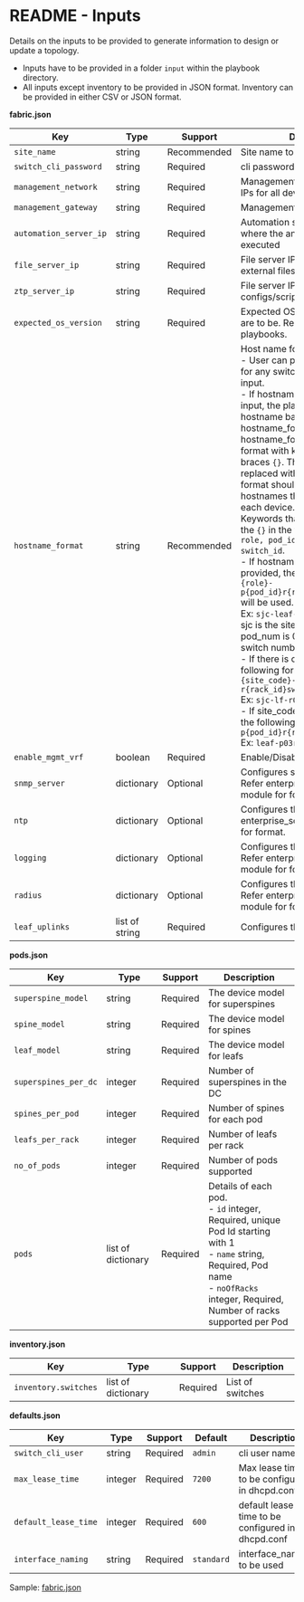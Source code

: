 

README - Inputs
===============

Details on the inputs to be provided to generate information to design or update a topology.

- Inputs have to be provided in a folder ``input`` within the playbook directory.
- All inputs except inventory to be provided in JSON format. Inventory can be provided in either CSV or JSON format.


**fabric.json**

| Key        | Type                      | Support               |Description                                             | 
|------------|---------------------------|------------------------|--------------------------------------------------------|
| ``site_name``            | string        |  Recommended | Site name to be used  |
| ``switch_cli_password`` | string           |  Required | cli password |
| ``management_network``    | string           |  Required | Management network to provide IPs for all devices in inventory |
| ``management_gateway``       | string        |  Required | Management gateway |
| ``automation_server_ip``                  | string            |  Required | Automation server IPv4 address where the ansible playbooks are executed |
| ``file_server_ip``                 | string          |  Required | File server IPv4 address where external files are kept |
| ``ztp_server_ip``           | string           |  Required | File server IPv4 address where ztp configs/scripts/binary are placed  |
| ``expected_os_version``               | string         |  Required | Expected OS version the devices are to be. Required for validation playbooks.  |
| ``hostname_format``                 | string         |  Recommended | Host name format. <br/> - User can provide the hostname for any switch in the inventory input. <br/> - If hostname is not provided in input, the playbook generates hostname based on hostname_format. hostname_format is a string format with keywords within curly braces ``{}``. The keywords will be replaced with actual values. The format should be able to generate hostnames that uniquely identifies each device. <br/> Keywords that can be used within the ``{}`` in the format: ``site_code, role, pod_id, pod_name, rack_id, switch_id``. <br/> - If hostname_format is not provided, the default  ``{site_code}-{role}-p{pod_id}r{rack_id}sw{switch_id}`` will be used. <br/> Ex: ``sjc-leaf-p003r4sw01``, where sjc is the site_code, role is leaf, pod_num is 03, rack nmber is 04, switch number is  01. <br/> - If there is only one pod, following format can be used. ``{site_code}-{role}-r{rack_id}sw{switchid}`` <br/> Ex: ``sjc-lf-r04sw01`` <br/> - If site_code is not requried, use the following format. ``{role}-p{pod_id}r{rack_id}sw{switchid}`` <br/> Ex: ``leaf-p03r04sw01`` |
| ``enable_mgmt_vrf``            | boolean        |  Required | Enable/Disable management vrf |
| ``snmp_server``    | dictionary           |  Optional | Configures snmp_server details. Refer enterprise_sonic resource module for format. |
| ``ntp``       | dictionary        |  Optional | Configures the ntp. Refer enterprise_sonic resource module for format. |
| ``logging``                  | dictionary            |  Optional | Configures the logging server. Refer enterprise_sonic resource module for format. |
| ``radius``                 | dictionary          |  Optional | Configures the radius server. Refer enterprise_sonic resource module for format. |
| ``leaf_uplinks``           | list of string           |  Required | Configures the leaf uplinks  |


**pods.json**

| Key        | Type                      | Support               | Description                                             |
|------------|---------------------------|-----------------------|---------------------------------------------------------|
| ``superspine_model``            | string        | Required | The device model for superspines |
| ``spine_model`` | string           | Required | The device model for spines |
| ``leaf_model``    | string           | Required | The device model for leafs |
| ``superspines_per_dc``       | integer        | Required | Number of superspines in the DC |
| ``spines_per_pod``                  | integer            | Required | Number of spines for each pod |
| ``leafs_per_rack``                 | integer           | Required | Number of leafs per rack |
| ``no_of_pods``           | integer           | Required | Number of pods supported  |
| ``pods``               | list of dictionary       | Required | Details of each pod. <br/> - ``id`` integer, Required, unique Pod Id starting with 1 <br/> - ``name`` string, Required, Pod name <br/> - ``noOfRacks`` integer, Required, Number of racks supported per Pod |


**inventory.json**

| Key        | Type                      | Support               | Description                                             |
|------------|---------------------------|-----------------------|-------------------------------------------------------|
| ``inventory.switches``            | list of dictionary       | Required | List of switches |


**defaults.json**

| Key        | Type                      | Support               | Default               | Description                                             |
|------------|---------------------------|-----------------------|-----------------------|---------------------------------------------------------|
| ``switch_cli_user``            | string        | Required |  ``admin`` | cli user name. |
| ``max_lease_time`` | integer           | Required |  ``7200`` | Max lease time to be configured in dhcpd.conf |
| ``default_lease_time``    | integer           | Required |  ``600`` | default lease time to be configured in dhcpd.conf |
| ``interface_naming``       | string        | Required |  ``standard`` | interface_naming to be used |

Sample: [fabric.json](input/fabric.json)
